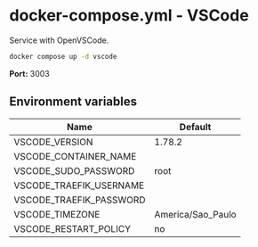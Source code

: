 # docker-compose.yml - VSCode

Service with OpenVSCode.

```bash
docker compose up -d vscode
```

**Port:** 3003

## Environment variables

| **Name**                | **Default**       |
| ----------------------- | ----------------- |
| VSCODE_VERSION          | 1.78.2            |
| VSCODE_CONTAINER_NAME   |                   |
| VSCODE_SUDO_PASSWORD    | root              |
| VSCODE_TRAEFIK_USERNAME |                   |
| VSCODE_TRAEFIK_PASSWORD |                   |
| VSCODE_TIMEZONE         | America/Sao_Paulo |
| VSCODE_RESTART_POLICY   | no                |
